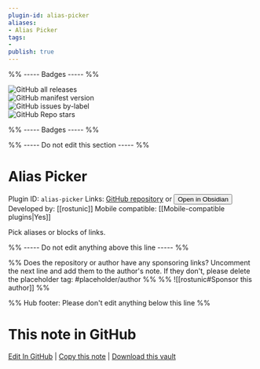 ```yaml
---
plugin-id: alias-picker
aliases:
- Alias Picker
tags: 
- 
publish: true
---
```


%% ----- Badges ----- %%

![GitHub all releases](https://img.shields.io/github/downloads/rostunic/obsidian-alias-picker/total?color=573E7A&logo=github&style=for-the-badge)   
![GitHub manifest version](https://img.shields.io/github/manifest-json/v/rostunic/obsidian-alias-picker?color=573E7A&logo=github&style=for-the-badge)   
![GitHub issues by-label](https://img.shields.io/github/issues/rostunic/obsidian-alias-picker/help%20wanted?color=573E7A&logo=github&style=for-the-badge)   
![GitHub Repo stars](https://img.shields.io/github/stars/rostunic/obsidian-alias-picker?color=573E7A&logo=github&style=for-the-badge)

%% ----- Badges ----- %%

%% ----- Do not edit this section ----- %%

# Alias Picker

Plugin ID: `alias-picker`
Links: [GitHub repository](https://github.com/rostunic/obsidian-alias-picker) or [<button id=HH>Open in Obsidian</button>](obsidian://show-plugin?id=alias-picker)
Developed by: [[rostunic]]
Mobile compatible: [[Mobile-compatible plugins|Yes]]

Pick aliases or blocks of links.

%% ----- Do not edit anything above this line ----- %% 

%% Does the repository or author have any sponsoring links? Uncomment the next line and add them to the author's note. If they don't, please delete the placeholder tag: #placeholder/author %%
%% ![[rostunic#Sponsor this author]] %%

%% Hub footer: Please don't edit anything below this line %%

# This note in GitHub

<span class="git-footer">[Edit In GitHub](https://github.dev/obsidian-community/obsidian-hub/blob/main/02%20-%20Community%20Expansions/02.05%20All%20Community%20Expansions/Plugins/alias-picker.md "git-hub-edit-note") | [Copy this note](https://raw.githubusercontent.com/obsidian-community/obsidian-hub/main/02%20-%20Community%20Expansions/02.05%20All%20Community%20Expansions/Plugins/alias-picker.md "git-hub-copy-note") | [Download this vault](https://github.com/obsidian-community/obsidian-hub/archive/refs/heads/main.zip "git-hub-download-vault") </span>

